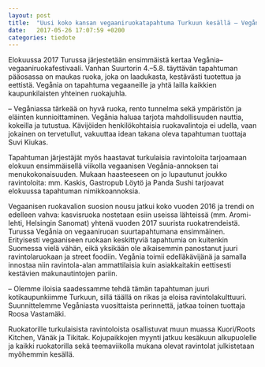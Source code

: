 ```yaml
---
layout: post
title:  "Uusi koko kansan vegaaniruokatapahtuma Turkuun kesällä – Vegånia tarjoaa maukasta ruokaa ympäristöä kunnioittaen"
date:   2017-05-26 17:07:59 +0200
categories: tiedote
---
```

Elokuussa 2017 Turussa järjestetään ensimmäistä kertaa Vegånia–vegaaniruokafestivaali. Vanhan Suurtorin 4.–5.8. täyttävän tapahtuman pääosassa on maukas ruoka, joka on laadukasta, kestävästi tuotettua ja eettistä. Vegånia on tapahtuma vegaaneille ja yhtä lailla kaikkien kaupunkilaisten yhteinen ruokajuhla.

– Vegåniassa tärkeää on hyvä ruoka, rento tunnelma sekä ympäristön ja eläinten kunnioittaminen. Vegånia haluaa tarjota mahdollisuuden nauttia, kokeilla ja tutustua. Kävijöiden henkilökohtaisia ruokavalintoja ei udella, vaan jokainen on tervetullut, vakuuttaa idean takana oleva tapahtuman tuottaja Suvi Kiukas.

Tapahtuman järjestäjät myös haastavat turkulaisia ravintoloita tarjoamaan elokuun ensimmäisellä viikolla vegaanisen Vegånia-annoksen tai menukokonaisuuden. Mukaan haasteeseen on jo lupautunut joukko ravintoloita: mm. Kaskis, Gastropub Löytö ja Panda Sushi tarjoavat elokuussa tapahtuman nimikkoannoksia.

Vegaanisen ruokavalion suosion nousu jatkui koko vuoden 2016 ja trendi on edelleen vahva: kasvisruoka nostetaan esiin useissa lähteissä (mm. Aromi-lehti, Helsingin Sanomat) yhtenä vuoden 2017 suurista ruokatrendeistä. Turussa Vegånia on vegaaniruoan suurtapahtumana ensimmäinen. Erityisesti vegaaniseen ruokaan keskittyviä tapahtumia on kuitenkin Suomessa vielä vähän, eikä yksikään ole aikaisemmin panostanut juuri ravintolaruokaan ja street foodiin. Vegånia toimii edelläkävijänä ja samalla innostaa niin ravintola-alan ammattilaisia kuin asiakkaitakin eettisesti kestävien makunautintojen pariin.

– Olemme iloisia saadessamme tehdä tämän tapahtuman juuri kotikaupunkiimme Turkuun, sillä täällä on rikas ja eloisa ravintolakulttuuri. Suunnittelemme Vegåniasta vuosittaista perinnettä, jatkaa toinen tuottaja Roosa Vastamäki.

Ruokatorille turkulaisista ravintoloista osallistuvat muun muassa Kuori/Roots Kitchen, Vänäk ja Tikitak. Kojupaikkojen myynti jatkuu kesäkuun alkupuolelle ja kaikki ruokatorilla sekä teemaviikolla mukana olevat ravintolat julkistetaan myöhemmin kesällä.
